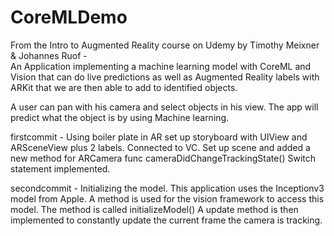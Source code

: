 # CoreMLDemo
From the Intro to Augmented Reality course on Udemy by Timothy Meixner & Johannes Ruof -  
An Application implementing a machine learning model with CoreML and Vision that can do live predictions as well as Augmented Reality
labels with ARKit that we are then able to add to identified objects.

A user can pan with his camera and select objects in his view. The app will predict
what the object is by using Machine learning.

firstcommit - Using boiler plate in AR set up storyboard with UIView and ARSceneView plus 2 labels. 
Connected to VC. Set up scene and added a new method for ARCamera func cameraDidChangeTrackingState() Switch statement implemented.

secondcommit - Initializing the model. This application uses the Inceptionv3 model from Apple. A method is used for the vision 
framework to access this model. The method is called initializeModel() A update method is then implemented to constantly update the 
current frame the camera is tracking.



